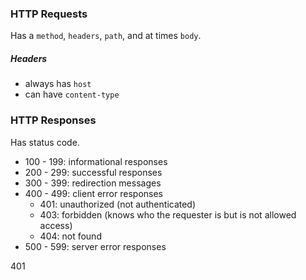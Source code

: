 ### HTTP Requests 
Has a `method`, `headers`, `path`, and at times `body`.  

##### Headers 
- always has `host`
- can have `content-type`

### HTTP Responses
Has status code.
- 100 - 199: informational responses
- 200 - 299: successful responses
- 300 - 399: redirection messages
- 400 - 499: client error responses 
    - 401: unauthorized (not authenticated)
    - 403: forbidden (knows who the requester is but is not allowed access)
    - 404: not found
- 500 - 599: server error responses 





401